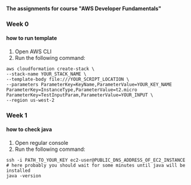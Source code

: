 #### The assignments for course "AWS Developer Fundamentals"

### Week 0
#### how to run template
1. Open AWS CLI
2. Run the following command:
```
aws cloudformation create-stack \
--stack-name YOUR_STACK_NAME \
--template-body file:///YOUR_SCRIPT_LOCATION \
--parameters ParameterKey=KeyName,ParameterValue=YOUR_KEY_NAME ParameterKey=InstanceType,ParameterValue=t2.micro ParameterKey=TestInputParam,ParameterValue=YOUR_INPUT \
--region us-west-2
```

### Week 1
#### how to check java
1. Open regular console
2. Run the following command:
```shell
ssh -i PATH_TO_YOUR_KEY ec2-user@PUBLIC_DNS_ADDRESS_OF_EC2_INSTANCE
# here probably you should wait for some minutes until java will be installed
java -version
```